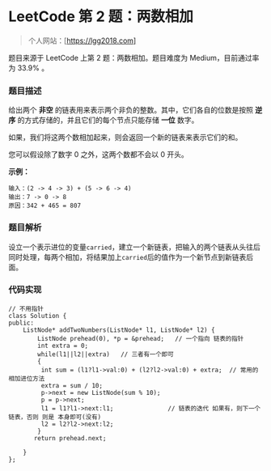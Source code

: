 # LeetCode 第 2 题：两数相加

> 个人网站：[https://lgg2018.com]

题目来源于 LeetCode 上第 2 题：两数相加。题目难度为 Medium，目前通过率为 33.9% 。

### 题目描述

给出两个 **非空** 的链表用来表示两个非负的整数。其中，它们各自的位数是按照 **逆序** 的方式存储的，并且它们的每个节点只能存储 **一位** 数字。

如果，我们将这两个数相加起来，则会返回一个新的链表来表示它们的和。

您可以假设除了数字 0 之外，这两个数都不会以 0 开头。

**示例：**

```
输入：(2 -> 4 -> 3) + (5 -> 6 -> 4)
输出：7 -> 0 -> 8
原因：342 + 465 = 807
```

### 题目解析

设立一个表示进位的变量`carried`，建立一个新链表，把输入的两个链表从头往后同时处理，每两个相加，将结果加上`carried`后的值作为一个新节点到新链表后面。

### 代码实现

```
// 不用指针
class Solution {
public:
    ListNode* addTwoNumbers(ListNode* l1, ListNode* l2) {
	    ListNode prehead(0), *p = &prehead;   // 一个指向 链表的指针
	    int extra = 0;
	    while(l1||l2||extra)   // 三者有一个即可
	    {
	     int sum = (l1?l1->val:0) + (l2?l2->val:0) + extra;  // 常用的相加进位方法
	     extra = sum / 10;
	     p->next = new ListNode(sum % 10);
	     p = p->next;
	     l1 = l1?l1->next:l1;               // 链表的迭代 如果有，则下一个链表，否则 则是 本身即可(没有)
	     l2 = l2?l2->next:l2;
	    }
	   return prehead.next; 
        
    }
};
```

